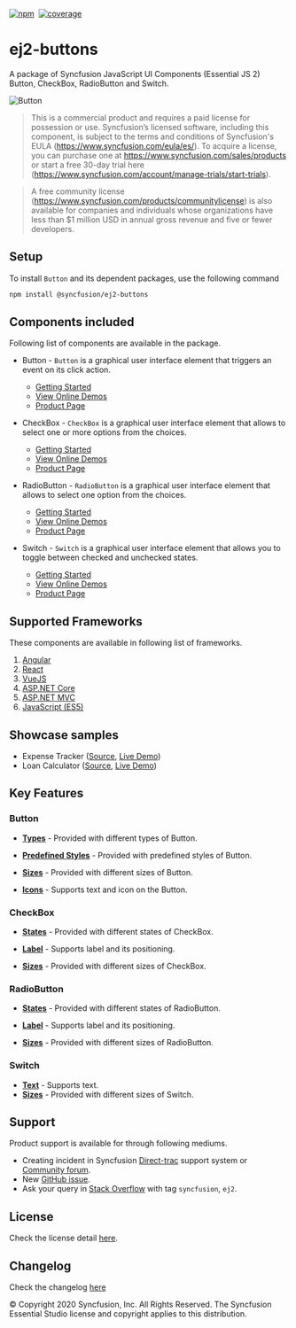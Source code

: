 [![npm](http://ej2.syncfusion.com/github-badges?package=@syncfusion/ej2-buttons)](https://www.npmjs.com/package/@syncfusion/ej2-buttons)&nbsp;&nbsp;[![coverage](http://ej2.syncfusion.com/badges/ej2-buttons/coverage.svg)](http://ej2.syncfusion.com/badges/ej2-buttons)

# ej2-buttons

A package of Syncfusion JavaScript UI Components (Essential JS 2) Button, CheckBox, RadioButton and Switch.

![Button](https://ej2.syncfusion.com/products/images/button/readme.gif)

> This is a commercial product and requires a paid license for possession or use. Syncfusion’s licensed software, including this component, is subject to the terms and conditions of Syncfusion's EULA (https://www.syncfusion.com/eula/es/). To acquire a license, you can purchase one at https://www.syncfusion.com/sales/products or start a free 30-day trial here (https://www.syncfusion.com/account/manage-trials/start-trials).

> A free community license (https://www.syncfusion.com/products/communitylicense) is also available for companies and individuals whose organizations have less than $1 million USD in annual gross revenue and five or fewer developers.

## Setup

To install `Button` and its dependent packages, use the following command

```sh
npm install @syncfusion/ej2-buttons
```

## Components included

Following list of components are available in the package.

* Button - `Button` is a graphical user interface element that triggers an event on its click action.
    * [Getting Started](https://ej2.syncfusion.com/documentation/button/getting-started?lang=typescript&utm_source=npm&utm_campaign=button)
    * [View Online Demos](https://ej2.syncfusion.com/demos/?utm_source=npm&utm_campaign=button#/material/button/default.html)
    * [Product Page](https://www.syncfusion.com/javascript-ui-controls/button)

* CheckBox - `CheckBox` is a graphical user interface element that allows to select one or more options from the choices.
    * [Getting Started](https://ej2.syncfusion.com/documentation/check-box/getting-started?lang=typescript&utm_source=npm&utm_campaign=check-box)
    * [View Online Demos](https://ej2.syncfusion.com/demos/?utm_source=npm&utm_campaign=check-box#/material/button/check-box.html)
    * [Product Page](https://www.syncfusion.com/javascript-ui-controls/checkbox)

* RadioButton - `RadioButton` is a graphical user interface element that allows to select one option from the choices.
    * [Getting Started](https://ej2.syncfusion.com/documentation/radio-button/getting-started?lang=typescript&utm_source=npm&utm_campaign=radio-button)
    * [View Online Demos](https://ej2.syncfusion.com/demos/?utm_source=npm&utm_campaign=radio-button#/material/button/radio-button.html)
    * [Product Page](https://www.syncfusion.com/javascript-ui-controls/radio-button)

* Switch - `Switch` is a graphical user interface element that allows you to toggle between checked and unchecked states.
    * [Getting Started](https://ej2.syncfusion.com/documentation/switch/getting-started?lang=typescript&utm_source=npm&utm_campaign=switch)
    * [View Online Demos](https://ej2.syncfusion.com/demos/?utm_source=npm&utm_campaign=switch#/material/button/switch.html)
    * [Product Page](https://www.syncfusion.com/javascript-ui-controls/toggle-switch-button)

## Supported Frameworks

These components are available in following list of frameworks.

1. [Angular](https://github.com/syncfusion/ej2-angular-ui-components/tree/master/components/buttons?utm_source=npm&utm_campaign=button)
2. [React](https://github.com/syncfusion/ej2-react-ui-components/tree/master/components/buttons?utm_source=npm&utm_campaign=button)
3. [VueJS](https://github.com/syncfusion/ej2-vue-ui-components/tree/master/components/buttons?utm_source=npm&utm_campaign=button)
4. [ASP.NET Core](https://www.syncfusion.com/aspnet-core-ui-controls)
5. [ASP.NET MVC](https://www.syncfusion.com/aspnet-mvc-ui-controls)
6. [JavaScript (ES5)](https://www.syncfusion.com/javascript-ui-controls)

## Showcase samples

* Expense Tracker ([Source](https://github.com/syncfusion/ej2-sample-ts-expensetracker), [Live Demo](https://ej2.syncfusion.com/showcase/typescript/expensetracker/?utm_source=npm&utm_campaign=button#/dashboard))
* Loan Calculator ([Source](https://github.com/syncfusion/ej2-sample-ts-loancalculator), [Live Demo](https://ej2.syncfusion.com/showcase/typescript/loancalculator/?utm_source=npm&utm_campaign=button))

## Key Features

### Button

* [**Types**](https://ej2.syncfusion.com/documentation/button/types-and-styles#button-types) - Provided with different types of Button.

* [**Predefined Styles**](https://ej2.syncfusion.com/documentation/button/types-and-styles#button-styles) - Provided with predefined styles of Button.

* [**Sizes**](https://ej2.syncfusion.com/documentation/button/types-and-styles#button-size) - Provided with different sizes of Button.

* [**Icons**](https://ej2.syncfusion.com/documentation/button/types-and-styles#icons) - Supports text and icon on the Button.

### CheckBox

* [**States**](https://ej2.syncfusion.com/documentation/check-box/getting-started#change-the-checkbox-state) - Provided with different states of CheckBox.

* [**Label**](https://ej2.syncfusion.com/documentation/check-box/label-and-size#label) - Supports label and its positioning.

* [**Sizes**](https://ej2.syncfusion.com/documentation/check-box/label-and-size#size) - Provided with different sizes of CheckBox.

### RadioButton

* [**States**](https://ej2.syncfusion.com/documentation/radio-button/getting-started#change-the-radiobutton-state) - Provided with different states of RadioButton.

* [**Label**](https://ej2.syncfusion.com/documentation/radio-button/label-and-size#label) - Supports label and its positioning.

* [**Sizes**](https://ej2.syncfusion.com/documentation/radio-button/label-and-size#size) - Provided with different sizes of RadioButton.

### Switch

* [**Text**](https://ej2.syncfusion.com/documentation/switch/getting-started#set-text-on-switch) - Supports text.
* [**Sizes**](https://ej2.syncfusion.com/documentation/switch/how-to#change-size) - Provided with different sizes of Switch.

## Support

Product support is available for through following mediums.

* Creating incident in Syncfusion [Direct-trac](https://www.syncfusion.com/support/directtrac/incidents?utm_source=npm&utm_campaign=button) support system or [Community forum](https://www.syncfusion.com/forums/essential-js2?utm_source=npm&utm_campaign=button).
* New [GitHub issue](https://github.com/syncfusion/ej2-javascript-ui-controls/issues/new).
* Ask your query in [Stack Overflow](https://stackoverflow.com/?utm_source=npm&utm_campaign=button) with tag `syncfusion`, `ej2`.

## License

Check the license detail [here](https://github.com/syncfusion/ej2-javascript-ui-controls/blob/master/license?utm_source=npm&utm_campaign=button).

## Changelog

Check the changelog [here](https://github.com/syncfusion/ej2-javascript-ui-controls/blob/master/controls/buttons/CHANGELOG.md?utm_source=npm&utm_campaign=button)

© Copyright 2020 Syncfusion, Inc. All Rights Reserved. The Syncfusion Essential Studio license and copyright applies to this distribution.